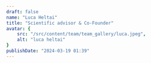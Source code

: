 ```yaml
---
draft: false
name: "Luca Heltai"
title: "Scientific advisor & Co-Founder"
avatar: {
    src: "/src/content/team/team_gallery/luca.jpeg",
    alt: "luca heltai"
}
publishDate: "2024-03-19 01:39"
---
```

